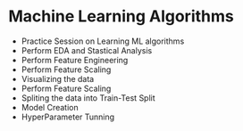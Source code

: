 # Machine Learning Algorithms
- Practice Session on Learning ML algorithms
- Perform EDA and Stastical Analysis
- Perform Feature Engineering
- Perform Feature Scaling
- Visualizing the data
- Perform Feature Scaling
- Spliting the data into Train-Test Split
- Model Creation 
- HyperParameter Tunning

